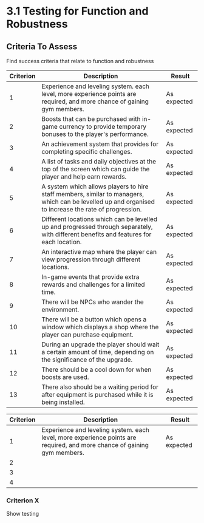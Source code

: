 # 3.1 Testing for Function and Robustness

## Criteria To Assess

Find success criteria that relate to function and robustness

| Criterion | Description                                                                                                                                            | Result      |
| --------- | ------------------------------------------------------------------------------------------------------------------------------------------------------ | ----------- |
| 1         | Experience and leveling system. each level, more experience points are required, and more chance of gaining gym members.                               | As expected |
| 2         | Boosts that can be purchased with in-game currency to provide temporary bonuses to the player's performance.                                           | As expected |
| 3         | An achievement system that provides  for completing specific challenges.                                                                               | As expected |
| 4         | A list of tasks and daily objectives at the top of the screen which can guide the player and help earn rewards.                                        | As expected |
| 5         | A system which allows players to hire staff members, similar to managers,  which can be levelled up and organised to increase the rate of progression. | As expected |
| 6         | Different locations which can be levelled up and progressed through separately, with different benefits and features for each location.                | As expected |
| 7         | An interactive map where the player can view progression through different locations.                                                                  | As expected |
| 8         | In-game events that provide extra rewards and challenges for a limited time.                                                                           | As expected |
| 9         | There will be NPCs who wander the environment.                                                                                                         | As expected |
| 10        | There will be a button which opens a window which displays a shop where the player can purchase equipment.                                             | As expected |
| 11        | During an upgrade the player should wait a certain amount of time, depending on the significance of the upgrade.                                       | As expected |
| 12        | There should be a cool down for when boosts are used.                                                                                                  | As expected |
| 13        | There also should be a waiting period for after equipment is purchased while it is being installed.                                                    | As expected |

| Criterion | Description                                                                                                              | Result      |
| --------- | ------------------------------------------------------------------------------------------------------------------------ | ----------- |
| 1         | Experience and leveling system. each level, more experience points are required, and more chance of gaining gym members. | As expected |
| 2         |                                                                                                                          |             |
| 3         |                                                                                                                          |             |
| 4         |                                                                                                                          |             |

### Criterion X

Show testing
